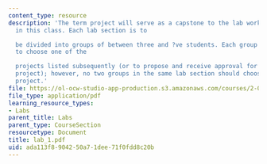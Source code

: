 ```yaml
---
content_type: resource
description: 'The term project will serve as a capstone to the lab work performed
  in this class. Each lab section is to

  be divided into groups of between three and ?ve students. Each group is expected
  to choose one of the

  projects listed subsequently (or to propose and receive approval for an alternative
  project); however, no two groups in the same lab section should choose the same
  project.'
file: https://ol-ocw-studio-app-production.s3.amazonaws.com/courses/2-002-mechanics-and-materials-ii-spring-2004/ada113f8904250a71dee71f0fdd8c20b_lab_1.pdf
file_type: application/pdf
learning_resource_types:
- Labs
parent_title: Labs
parent_type: CourseSection
resourcetype: Document
title: lab_1.pdf
uid: ada113f8-9042-50a7-1dee-71f0fdd8c20b
---
```

